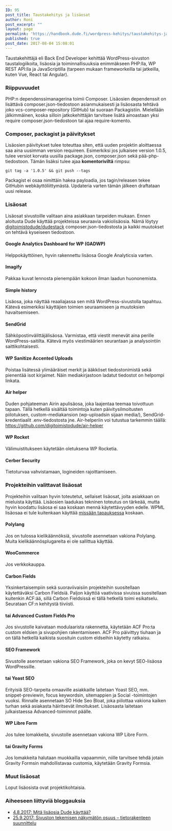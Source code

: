 ```yaml
---
ID: 95
post_title: Taustakehitys ja lisäosat
author: Roni
post_excerpt: ""
layout: page
permalink: 'https://handbook.dude.fi/wordpress-kehitys/taustakehitys-ja-lisa%cc%88osat'
published: true
post_date: 2017-08-04 15:08:01
---
```

Taustakehittäjä eli Back End Developer kehittää WordPress-sivuston taustalogiikoita, lisäosia ja toiminnallisuuksia enimmäkseen PHP:lla, WP REST API:lla ja JavaScriptilla (tarpeen mukaan frameworkeilla tai jatkeilla, kuten Vue, React tai Angular).

<h3>Riippuvuudet</h3>

PHP:n dependenssimanagerina toimii Composer. Lisäosien dependenssit on lisättävä composer.json-tiedostoon asianmukaisesti ja lisäosasta tehtävä joko vcs-composer-repository (GitHub) tai suoraan Packagistiin. Mielellään jälkimmäinen, koska silloin jatkokehittäjän tarvitsee lisätä ainoastaan yksi require composer.json-tiedostoon tai ajaa require-komento.

<h3>Composer, packagist ja päivitykset</h3>

Lisäosien päivitykset tulee toteuttaa siten, että uuden projektin aloittaessa saa aina uusimman version requireen. Esimerkiksi jos julkaisee version 1.0.5, tulee versiot korvata uusilla package.json, composer.json sekä pää-php-tiedostoon. Tämän lisäksi tulee ajaa <b>komentoriviltä</b> rimpsu:

<pre class="language-bash"><code>git tag -a '1.0.5' && git push --tags</code></pre>

Packagist ei osaa nimittäin hakea payloadia, jos tagin/releasen tekee GitHubin webkäyttöliittymästä. Updateria varten tämän jälkeen draftataan uusi release.

<h3>Lisäosat</h3>

Lisäosat sivustoille valitaan aina asiakkaan tarpeiden mukaan. Ennen aloitusta Dude käyttää projekteissa seuraavia vakiolisäosia. Nämä löytyy <a href="https://github.com/digitoimistodude/dudestack/blob/master/composer.json" class="github">digitoimistodude/dudestack</a> composer.json-tiedostosta ja kaikki muutokset on tehtävä kyseiseen tiedostoon.

<h4>Google Analytics Dashboard for WP (GADWP)</h4>

Helppokäyttöinen, hyvin rakennettu lisäosa Google Analyticsia varten.

<h4>Imagify</h4>

Pakkaa kuvat lennosta pienempään kokoon ilman laadun huononemista.

<h4>Simple history</h4>

Lisäosa, joka näyttää reaaliajassa sen mitä WordPress-sivustolla tapahtuu. Kätevä esimerkiksi käyttäjien toimien seuraamiseen ja muutoksien havaitsemiseen.

<h4>SendGrid</h4>

Sähköpostinvälittäjälisäosa. Varmistaa, että viestit menevät aina perille WordPress-saitilta. Kätevä myös viestimäärien seurantaan ja analysointiin saittikohtaisesti.

<h4>WP Sanitize Accented Uploads</h4>

Poistaa lisätessä ylimääräiset merkit ja ääkköset tiedostonimistä sekä pienentää isot kirjaimet. Näin mediakirjastoon ladatut tiedostot on helpompi linkata.

<h4>Air helper</h4>

Duden pohjateeman Airin apulisäosa, joka laajentaa teemaa toivottuun tapaan. Tällä hetkellä sisältää toimintoja kuten päivitysilmoitusten piilotuksen, custom-mediakansion (wp-uploadsin sijaan media/), SendGrid-kredentiaalit .env-tiedostosta jne. Air-helperiin voi tutustua tarkemmin täällä: https://github.com/digitoimistodude/air-helper

<h4>WP Rocket</h4>

Välimuistitukseen käytetään oletuksena WP Rocketia.

<h4>Cerber Security</h4>

Tietoturvaa vahvistamaan, logineiden rajoittamiseen.

<h3>Projekteihin valittavat lisäosat</h3>

Projekteihin valitaan hyvin toteutetut, sellaiset lisäosat, joita asiakkaan on mieluista käyttää. Lisäosien laadukas tekninen toteutus on tärkeää, mutta hyvin koodattu lisäosa ei saa koskaan mennä käytettävyyden edelle. WPML lisäosaa ei tule kuitenkaan käyttää <u>missään tapauksessa</u> koskaan.

<h4>Polylang</h4>

Jos on tulossa kielikäännöksiä, sivustolle asennetaan vakiona Polylang. Muita kielikäännösplugareita ei ole sallittua käyttää.

<h4>WooCommerce</h4>

Jos verkkokauppa.

<h4>Carbon Fields</h4>

Yksinkertaisempiin sekä suoraviivaisiin projekteihin suositellaan käytettäväksi Carbon Fieldsiä. Paljon käyttöä vaativissa sivuissa suositellaan kuitenkin ACF:ää, sillä Carbon Fieldsissä ei tällä hetkellä toimi esikatselu. Seurataan CF:n kehitystä tiiviisti.

<h4><span class="accent">tai</span> Advanced Custom Fields Pro</h4>

Jos sivustolle kaivataan modulaarista rakennetta, käytetään ACF Pro:ta custom  eldsien ja sivupohjien rakentamiseen. ACF Pro päivittyy tiuhaan ja on tällä hetkellä kaikista suosituin custom  eldseihin käytetty ratkaisu.

<h4>SEO Framework</h4>

Sivustolle asennetaan vakiona SEO Framework, joka on kevyt SEO-lisäosa WordPressille.

<h4><span class="accent">tai</span> Yoast SEO</h4>

Erityisiä SEO-tarpeita omaaville asiakkaille laitetaan Yoast SEO, mm. snippet-previewin, focus keywordsin, sitemappien ja Social -toimintojen vuoksi. Rinnalle asennetaan SO Hide Seo Bloat, joka piilottaa vakiona kaiken turhan sekä asiakasta häiritsevät ilmoitukset. Lisäosasta laitetaan julkaistaessa Advanced-toiminnot päälle.

<h4>WP Libre Form</h4>

Jos tulee lomakkeita, sivustolle asennetaan vakiona WP Libre Form.

<h4><span class="accent">tai</span> Gravity Forms</h4>

Jos lomakkeita halutaan muokkailla vapaammin, niille tarvitsee tehdä jotain Gravity Formsin mahdollistavaa customia, käytetään Gravity Formsia.

<h3>Muut lisäosat</h3>

Loput lisäosista ovat projektikohtaisia.

<h3>Aiheeseen liittyviä bloggauksia</h3>

<ul>
<li><a href="https://www.dude.fi/mita-lisaosia-dude-kayttaa">4.8.2017: Mitä lisäosia Dude käyttää?</a></li>
<li><a href="https://www.dude.fi/sivuston-tekemisen-nakymaton-osuus-tietorakenteen-suunnittelu">25.9.2017: Sivuston tekemisen näkymätön osuus – tietorakenteen suunnittelu</a></li>
</ul>